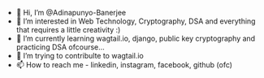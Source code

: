 - 👋 Hi, I’m @Adinapunyo-Banerjee
- 👀 I’m interested in Web Technology, Cryptography, DSA and everything that requires a little creativity :)
- 🌱 I’m currently learning wagtail.io, django, public key cryptography and practicing DSA ofcourse...
- 💞️ I’m trying to contribulte to wagtail.io
- 📫 How to reach me - linkedin, instagram, facebook, github (ofc)

<!---
Adinapunyo-Banerjee/Adinapunyo-Banerjee is a ✨ special ✨ repository because its `README.md` (this file) appears on your GitHub profile.
You can click the Preview link to take a look at your changes.
--->
